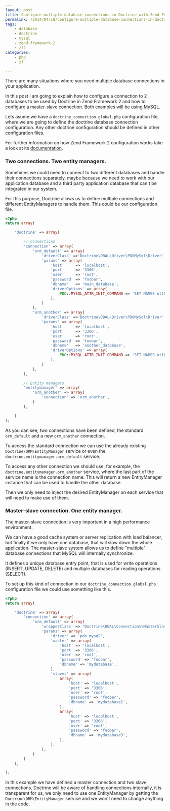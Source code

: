 ```yaml
---
layout: post
title: Configure multiple database connections in Doctrine with Zend Framework 2
permalink: /2014/04/18/configure-multiple-database-connections-in-doctrine-with-zend-framework-2-2
tags:
    - database
    - doctrine
    - mysql
    - zend-framework-2
    - zf2
categories:
    - php
    - zf

---
```


There are many situations where you need multiple database connections in your application.

In this post I am going to explain how to configure a connection to 2 databases to be used by Doctrine in Zend Framework 2 and how to configure a master-slave connection. Both examples will be using MySQL.

Lets asume we have a `doctrine_connection.global.php` configuration file, where we are going to define the doctrine database connection configuration. Any other doctrine configuration should be defined in other configuration files.

For further information on how Zend Framework 2 configuration works take a look at its [documentation](https://framework.zend.com/manual/2.2/en/tutorials/config.advanced.html).

### Two connections. Two entity managers.

Sometimes we could need to connect to two different databases and handle their connections separately, maybe because we need to work with our application database and a third party application database that can't be integrated in our system.

For this purpose, Doctrine allows us to define multiple connections and different EntityManagers to handle them. This could be our configuration file.

```php
<?php
return array(

    'doctrine' => array(

        // Connections
        'connection' => array(
            'orm_default' => array(
                'driverClass' =>'Doctrine\DBAL\Driver\PDOMySql\Driver',
                'params' => array(
                    'host'     => 'localhost',
                    'port'     => '3306',
                    'user'     => 'root',
                    'password' => 'foobar',
                    'dbname'   => 'main_database',
                    'driverOptions' => array(
                        PDO::MYSQL_ATTR_INIT_COMMAND => 'SET NAMES utf8'
                    ),
                )
            ),
            'orm_another' => array(
                'driverClass' =>'Doctrine\DBAL\Driver\PDOMySql\Driver',
                'params' => array(
                    'host'     => 'localhost',
                    'port'     => '3306',
                    'user'     => 'root',
                    'password' => 'foobar',
                    'dbname'   => 'another_database',
                    'driverOptions' => array(
                        PDO::MYSQL_ATTR_INIT_COMMAND => 'SET NAMES utf8'
                    ),
                )
            ),
        ),

        // Entity managers
        'entitymanager' => array(
            'orm_another' => array(
                'connection' => 'orm_another',
            )
        ),

    )
);
```

As you can see, two connections have been defined, the standard `orm_default` and a new `orm_another` connection.

To access the standard connection we can use the already existing `Doctrine\ORM\EntityManager` service or even the `doctrine.entitymanager.orm_default` service.

To access any other connection we should use, for example, the `doctrine.entitymanager.orm_another` service, where the last part of the service name is the connection name. This will return a new EntityManager instance that can be used to handle the other database

Then we only need to inject the desired EntityManager on each service that will need to make use of them.

### Master-slave connection. One entity manager.

The master-slave connection is very important in a high performance environment.

We can have a good cache system or server replication with load balancer, but finally if we only have one database, that will slow down the whole application. The master-slave system allows us to define "multiple" database connections that MySQL will internally synchronize.

It defines a unique database entry point, that is used for write operations (INSERT, UPDATE, DELETE) and multiple databases for reading operations (SELECT).

To set up this kind of connection in our `doctrine_connection.global.php` configuration file we could use something like this.

```php
<?php
return array(

    'doctrine' => array(
        'connection' => array(
            'orm_default' => array(
                'wrapperClass' => 'Doctrine\DBAL\Connections\MasterSlaveConnection',
                'params' => array(
                    'driver' => 'pdo_mysql',
                    'master' => array(
                        'host' => 'localhost',
                        'port' => '3306',
                        'user' => 'root',
                        'password' => 'foobar',
                        'dbname' => 'mydatabase',
                    ),
                    'slaves' => array(
                        array(
                            'host' => 'localhost',
                            'port' => '3306',
                            'user' => 'root',
                            'password' => 'foobar',
                            'dbname' => 'mydatabase2',
                        ),
                        array(
                            'host' => 'localhost',
                            'port' => '3306',
                            'user' => 'root',
                            'password' => 'foobar',
                            'dbname' => 'mydatabase3',
                        ),
                    ),
                ),
            )
        )
    ),

);
```

In this example we have defined a master connection and two slave connections. Doctrine will be aware of handling connections internally, it is transparent for us, we only need to use one EntityManager by getting the `Doctrine\ORM\EntityManager` service and we won't need to change anything in the code.
